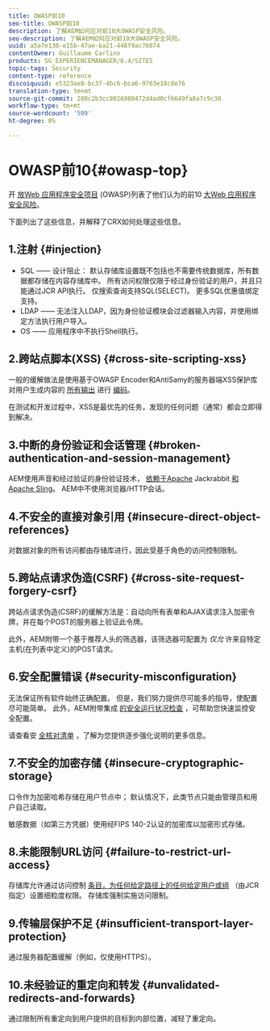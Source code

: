 ```yaml
---
title: OWASP前10
seo-title: OWASP前10
description: 了解AEM如何应对前10大OWASP安全风险。
seo-description: 了解AEM如何应对前10大OWASP安全风险。
uuid: a5a7e130-e15b-47ae-ba21-448f9ac76074
contentOwner: Guillaume Carlino
products: SG_EXPERIENCEMANAGER/6.4/SITES
topic-tags: Security
content-type: reference
discoiquuid: e5323ae8-bc37-4bc6-bca6-9763e18c8e76
translation-type: tm+mt
source-git-commit: 280c2b3cc8026988472d4ad0cf6649fa8a7c9c38
workflow-type: tm+mt
source-wordcount: '509'
ht-degree: 0%

---
```



# OWASP前10{#owasp-top}

开 [放Web 应用程序安全项目](https://www.owasp.org) (OWASP)列表了他们认为的前10 [大Web 应用程序安全风险](https://www.owasp.org/index.php/OWASP_Top_Ten_Project)。

下面列出了这些信息，并解释了CRX如何处理这些信息。

## 1.注射 {#injection}

* SQL —— 设计阻止： 默认存储库设置既不包括也不需要传统数据库，所有数据都存储在内容存储库中。 所有访问权限仅限于经过身份验证的用户，并且只能通过JCR API执行。 仅搜索查询支持SQL(SELECT)。 更多SQL优惠值绑定支持。
* LDAP —— 无法注入LDAP，因为身份验证模块会过滤器输入内容，并使用绑定方法执行用户导入。
* OS —— 应用程序中不执行Shell执行。

## 2.跨站点脚本(XSS) {#cross-site-scripting-xss}

一般的缓解做法是使用基于OWASP Encoder和AntiSamy的服务器端XSS保护库对用户生成内容的 [所有输出](https://www.owasp.org/index.php/OWASP_Java_Encoder_Project) 进行 [编码](https://www.owasp.org/index.php/Category:OWASP_AntiSamy_Project)。

在测试和开发过程中，XSS是最优先的任务，发现的任何问题（通常）都会立即得到解决。

## 3.中断的身份验证和会话管理 {#broken-authentication-and-session-management}

AEM使用声音和经过验证的身份验证技术， [依赖于Apache](https://jackrabbit.apache.org/) Jackrabbit [和Apache Sling](https://sling.apache.org/)。 AEM中不使用浏览器/HTTP会话。

## 4.不安全的直接对象引用 {#insecure-direct-object-references}

对数据对象的所有访问都由存储库进行，因此受基于角色的访问控制限制。

## 5.跨站点请求伪造(CSRF) {#cross-site-request-forgery-csrf}

跨站点请求伪造(CSRF)的缓解方法是：自动向所有表单和AJAX请求注入加密令牌，并在每个POST的服务器上验证此令牌。

此外，AEM附带一个基于推荐人头的筛选器，该筛选器可配置为 *仅允* 许来自特定主机(在列表中定义)的POST请求。

## 6.安全配置错误 {#security-misconfiguration}

无法保证所有软件始终正确配置。 但是，我们努力提供尽可能多的指导，使配置尽可能简单。 此外，AEM附带集成 [的安全运行状况检查](/help/sites-administering/operations-dashboard.md) ，可帮助您快速监控安全配置。

请查看安 [全核对清单](/help/sites-administering/security-checklist.md) ，了解为您提供逐步强化说明的更多信息。

## 7.不安全的加密存储 {#insecure-cryptographic-storage}

口令作为加密哈希存储在用户节点中； 默认情况下，此类节点只能由管理员和用户自己读取。

敏感数据（如第三方凭据）使用经FIPS 140-2认证的加密库以加密形式存储。

## 8.未能限制URL访问 {#failure-to-restrict-url-access}

存储库允许通过访问控制 [条目，为任何给定路径上的任何给定用户或组](https://docs.adobe.com/content/docs/en/spec/jcr/2.0/16_Access_Control_Management.html) （由JCR指定）设置细粒度权限。 存储库强制实施访问限制。

## 9.传输层保护不足 {#insufficient-transport-layer-protection}

通过服务器配置缓解（例如，仅使用HTTPS）。

## 10.未经验证的重定向和转发 {#unvalidated-redirects-and-forwards}

通过限制所有重定向到用户提供的目标到内部位置，减轻了重定向。

